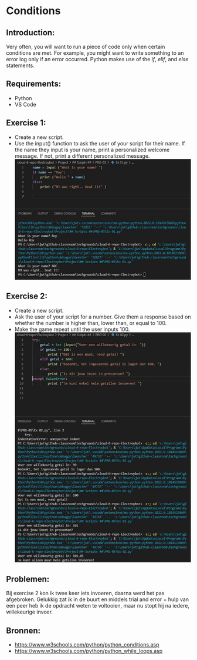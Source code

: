 # Conditions  

## Introduction:
Very often, you will want to run a piece of code only when certain conditions are met. For example, you might want to write something to an error log only if an error occurred.
Python makes use of the *if*, *elif*, and *else* statements.

## Requirements:
- Python
- VS Code

## Exercise 1:
- Create a new script.
- Use the input() function to ask the user of your script for their name. If the name they input is your name, print a personalized welcome message. If not, print a different personalized message.
![Kijk](https://github.com/techgrounds/cloud-6-repo-Electroybot/blob/main/00_includes/%23%23%20Project%20%23%23/PRG-05/Ex%2001.JPG?raw=true)  


## Exercise 2:
- Create a new script.
- Ask the user of your script for a number. Give them a response based on whether the number is higher than, lower than, or equal to 100.
- Make the game repeat until the user inputs 100.
![Kijk](https://github.com/techgrounds/cloud-6-repo-Electroybot/blob/main/00_includes/%23%23%20Project%20%23%23/PRG-05/Ex%2002.JPG?raw=true)

## Problemen:
Bij exercise 2 kon ik twee keer iets invoeren, daarna werd het pas afgebroken. Gelukkig zat ik in de buurt en middels trial and error + hulp van een peer heb ik de opdracht weten te voltooien, maar nu stopt hij na iedere, willekeurige invoer.

## Bronnen:
- https://www.w3schools.com/python/python_conditions.asp
- https://www.w3schools.com/python/python_while_loops.asp